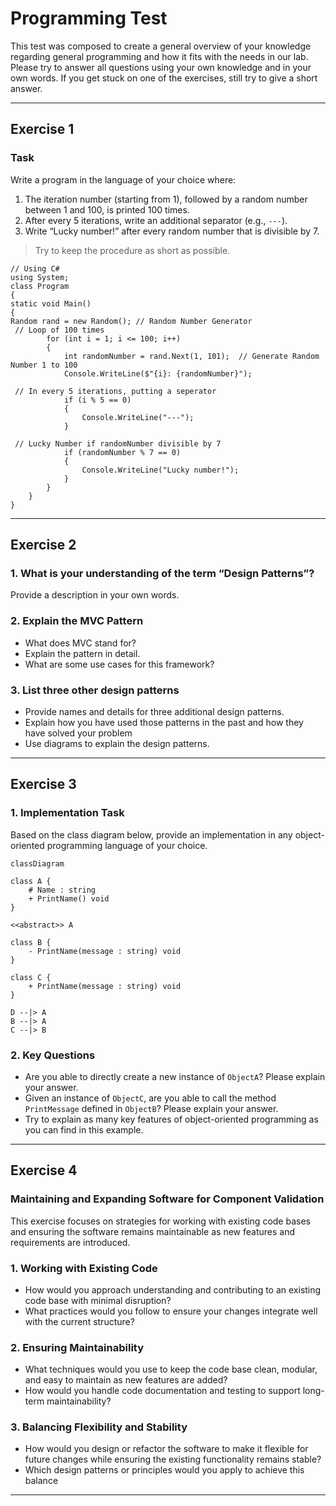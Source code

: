 # Programming Test

This test was composed to create a general overview of your knowledge regarding general programming and how it fits with the needs in our lab. Please try to answer all questions using your own knowledge and in your own words. If you get stuck on one of the exercises, still try to give a short answer.

---

## Exercise 1

### Task

Write a program in the language of your choice where:

1. The iteration number (starting from 1), followed by a random number between 1 and 100, is printed 100 times.
2. After every 5 iterations, write an additional separator (e.g., `---`).
3. Write “Lucky number!” after every random number that is divisible by 7.

> Try to keep the procedure as short as possible.
```
// Using C#
using System;
class Program
{
static void Main()
{
Random rand = new Random(); // Random Number Generator
 // Loop of 100 times
        for (int i = 1; i <= 100; i++)
        {
            int randomNumber = rand.Next(1, 101);  // Generate Random Number 1 to 100
            Console.WriteLine($"{i}: {randomNumber}");

 // In every 5 iterations, putting a seperator
            if (i % 5 == 0)
            {
                Console.WriteLine("---");
            }

 // Lucky Number if randomNumber divisible by 7
            if (randomNumber % 7 == 0)
            {
                Console.WriteLine("Lucky number!");
            }
        }
    }
}
```
---

## Exercise 2

### 1. **What is your understanding of the term “Design Patterns”?**

Provide a description in your own words.

### 2. **Explain the MVC Pattern**

- What does MVC stand for?
- Explain the pattern in detail.
- What are some use cases for this framework?

### 3. **List three other design patterns**

- Provide names and details for three additional design patterns.
- Explain how you have used those patterns in the past and how they have solved your problem
- Use diagrams to explain the design patterns.

---

## Exercise 3

### 1. **Implementation Task**

Based on the class diagram below, provide an implementation in any object-oriented programming language of your choice.

```mermaid
classDiagram

class A {
	# Name : string
	+ PrintName() void
}

<<abstract>> A

class B {
	- PrintName(message : string) void
}

class C {
	+ PrintName(message : string) void
}

D --|> A
B --|> A
C --|> B
```

### 2. **Key Questions**

- Are you able to directly create a new instance of `ObjectA`? Please explain your answer.
- Given an instance of `ObjectC`, are you able to call the method `PrintMessage` defined in `ObjectB`? Please explain your answer.
- Try to explain as many key features of object-oriented programming as you can find in this example.

---

## Exercise 4

### Maintaining and Expanding Software for Component Validation

This exercise focuses on strategies for working with existing code bases and ensuring the software remains maintainable as new features and requirements are introduced.

### 1. **Working with Existing Code**

- How would you approach understanding and contributing to an existing code base with minimal disruption?
- What practices would you follow to ensure your changes integrate well with the current structure?

### 2. **Ensuring Maintainability**

- What techniques would you use to keep the code base clean, modular, and easy to maintain as new features are added?
- How would you handle code documentation and testing to support long-term maintainability?

### 3. **Balancing Flexibility and Stability**

- How would you design or refactor the software to make it flexible for future changes while ensuring the existing functionality remains stable?
- Which design patterns or principles would you apply to achieve this balance

---
